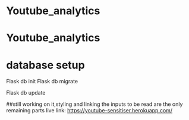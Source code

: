 # Youtube_analytics
# Youtube_analytics

# database setup

Flask db init
Flask db migrate 

Flask db update

##still working on it,styling and linking the inputs to be read are the only remaining parts
live link:
https://youtube-sensitiser.herokuapp.com/
